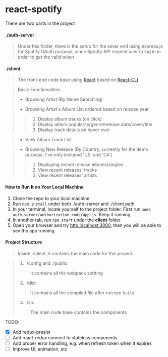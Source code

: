 # react-spotify

There are two parts in the project

#### ./auth-server
> Under this folder, there is the setup for the sever end using express.js
> for Spotify OAuth purpose, since Spotify API request user to log in in order to get the valid token
 
#### ./client
> The front-end code base using [React](https://reactjs.org/) based on [React-CLI](https://github.com/facebook/create-react-app)

> Basic Functionalities
  > - Browsing Artist (By Name Searching)
  
  > - Browsing Artist's Album List ordered based on release year
  > > 1. Display album tracks (on click)
  > > 2. Display ablum popularity/genre/release date/cover/title
  > > 3. Display track details on hover over
  
  > - View Album Track List 
  
  > - Browsing New Release (By Country, currently for the demo purpose, I've only included 'US' and 'CA')
  > > 1. Displaying recent release albums/singles
  > > 2. View recent releases' tracks
  > > 3. View recent releases' artists


#### How to Run It on Your Local Machine
1. Clone the repo to your local machine
2. Run ```npm install``` under both ./auth-server and ./client path
3. In your terminal, locate yourself to the project folder. First run ```node auth-server/authorization_code/app.js```. Keep it running
4. In another tab, run ```npm start``` under the **client** folder
5. Open your browser and try [http:localhost:3000](http:localhost:3000), then you will be able to see the app running
    
    
#### Project Structure

> Inside ./client, it contains the main code for this project. 

> 1. ./config and ./public
> > It contains all the webpack settting
> 2. ./dist
> > It contains all the compiled file after run `npm build`
> 4. ./src
> > The main code base contains the components

TODO:
  - [X] Add redux-presist
  - [ ] Add react-redux connect to stateless components
  - [ ] Add proper error handling, e.g. when refresh token when it expires
  - [ ] Improve UI, animation, etc
